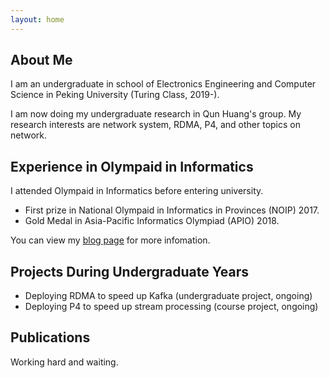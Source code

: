 ```yaml
---
layout: home
---
```


## About Me

I am an undergraduate in school of Electronics Engineering and Computer Science in Peking University (Turing Class, 2019-). 

I am now doing my undergraduate research in Qun Huang's group. My research interests are network system, RDMA, P4, and other topics on network.

## Experience in Olympaid in Informatics

I attended Olympaid in Informatics before entering university. 

*	First prize in National Olympaid in Informatics in Provinces (NOIP) 2017.
*	Gold Medal in Asia-Pacific Informatics Olympiad (APIO) 2018.

You can view my [blog page](https://www.cnblogs.com/CQzhangyu) for more infomation.

## Projects During Undergraduate Years
*	Deploying RDMA to speed up Kafka (undergraduate project, ongoing)
*	Deploying P4 to speed up stream processing (course project, ongoing)

## Publications

Working hard and waiting.